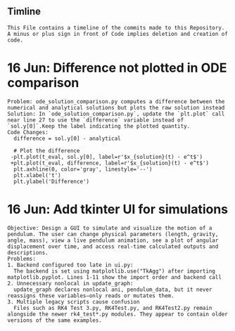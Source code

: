## Timline
    This File contains a timeline of the commits made to this Repository. A minus or plus sign in front of Code implies deletion and creation of code.

# 16 Jun: Difference not plotted in ODE comparison
    Problem: ode_solution_comparison.py computes a difference between the numerical and analytical solutions but plots the raw solution instead
    Solution: In `ode_solution_comparison.py`, update the `plt.plot` call near line 27 to use the `difference` variable instead of `sol.y[0]`.Keep the label indicating the plotted quantity.
    Code Changes:
      difference = sol.y[0] - analytical
    
      # Plot the difference
     -plt.plot(t_eval, sol.y[0], label=r'$x_{solution}(t) - e^t$')
     +plt.plot(t_eval, difference, label=r'$x_{solution}(t) - e^t$')
      plt.axhline(0, color='gray', linestyle='--')
      plt.xlabel('t')
      plt.ylabel('Difference')

# 16 Jun: Add tkinter UI for simulations
    Objective: Design a GUI to simulate and visualize the motion of a pendulum. The user can change physical parameters (length, gravity, angle, mass), view a live pendulum animation, see a plot of angular displacement over time, and access real-time calculated outputs and descriptions.
    Problems:
    1. Backend configured too late in ui.py: 
      The backend is set using matplotlib.use("TkAgg") after importing matplotlib.pyplot. Lines 1‑11 show the import order and backend call
    2. Unnecessary nonlocal in update_graph:
      update_graph declares nonlocal ani, pendulum_data, but it never reassigns these variables—only reads or mutates them.
    3. Multiple legacy scripts cause confusion
      Files such as RK4 Test 3.py, RK4Test.py, and RK4Test2.py remain alongside the newer rk4_test*.py modules. They appear to contain older versions of the same examples.
